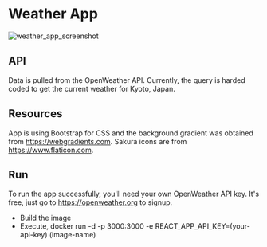 # Weather App

![weather_app_screenshot](https://user-images.githubusercontent.com/24871480/130389162-5ae679bc-ee6d-425a-b928-6bacbd7ed3fb.png)

## API
Data is pulled from the OpenWeather API. Currently, the query is harded coded to get the current weather for Kyoto, Japan.

## Resources
App is using Bootstrap for CSS and the background gradient was obtained from https://webgradients.com. Sakura icons are from https://www.flaticon.com.

## Run
To run the app successfully, you'll need your own OpenWeather API key. It's free, just go to https://openweather.org to signup.

- Build the image
- Execute, docker run -d -p 3000:3000 -e REACT_APP_API_KEY=(your-api-key) (image-name)

